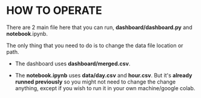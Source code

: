 HOW TO OPERATE
==
There are 2 main file here that you can run, <b>dashboard/dashboard.py</b> and <b>notebook</b>.ipynb.

The only thing that you need to do is to change the data file location or path.

- The dashboard uses <b>dashboard/merged.csv</b>.

- The <b>notebook.ipynb</b> uses <b>data/day.csv</b> and <b>hour.csv</b>. But it's <b>already runned previously</b> so you might not need to change the change anything, except if you wish to run it in your own machine/google colab.

